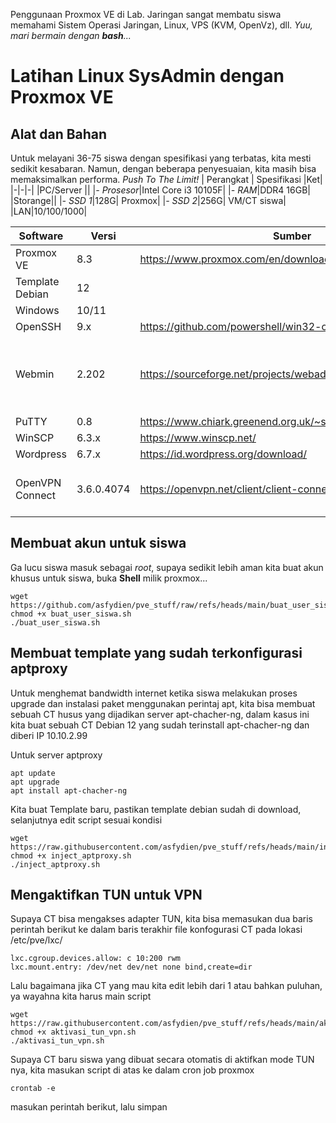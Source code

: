 Penggunaan Proxmox VE di Lab. Jaringan sangat membatu siswa memahami Sistem Operasi Jaringan, Linux, VPS (KVM, OpenVz), dll. 
_Yuu, mari bermain dengan **bash**..._

# Latihan Linux SysAdmin dengan Proxmox VE
## Alat dan Bahan
Untuk melayani 36-75 siswa dengan spesifikasi yang terbatas, kita mesti sedikit kesabaran. Namun, dengan beberapa penyesuaian, kita masih bisa memaksimalkan performa. _Push To The Limit!_
| Perangkat | Spesifikasi |Ket|
|-|-|-|
|PC/Server  ||
|_- Prosesor_|Intel Core i3 10105F|
|_- RAM_|DDR4 16GB|
|Storange||
|_- SSD 1_|128G| Proxmox|
|_- SSD 2_|256G| VM/CT siswa|
|LAN|10/100/1000|

| Software | Versi |Sumber|Ket|
|-|-|-|-|
|Proxmox VE|8.3|https://www.proxmox.com/en/downloads|
|Template Debian|12|
|Windows|10/11|
|OpenSSH|9.x|https://github.com/powershell/win32-openssh/releases|
|Webmin|2.202|https://sourceforge.net/projects/webadmin/files/webmin/2.202/|Versi 2.300 ada kendala ketika mengelola database
|PuTTY|0.8|https://www.chiark.greenend.org.uk/~sgtatham/putty/latest.html|
|WinSCP|6.3.x|https://www.winscp.net/|
|Wordpress|6.7.x|https://id.wordpress.org/download/|
|OpenVPN Connect|3.6.0.4074|https://openvpn.net/client/client-connect-vpn-for-windows/|Pastikan gunakan versi terbaru

## Membuat akun untuk siswa
Ga lucu siswa masuk sebagai _root_, supaya sedikit lebih aman kita buat akun khusus untuk siswa, buka **Shell** milik proxmox...

```shell
wget https://github.com/asfydien/pve_stuff/raw/refs/heads/main/buat_user_siswa.sh
chmod +x buat_user_siswa.sh
./buat_user_siswa.sh
```  
  
## Membuat template yang sudah terkonfigurasi aptproxy
Untuk menghemat bandwidth internet ketika siswa melakukan proses upgrade dan instalasi paket menggunakan perintaj apt, kita bisa membuat sebuah CT husus yang dijadikan server apt-chacher-ng, dalam kasus ini kita buat sebuah CT Debian 12 yang sudah terinstall apt-chacher-ng dan diberi IP 10.10.2.99

Untuk server aptproxy
```shell
apt update
apt upgrade
apt install apt-chacher-ng
```

Kita buat Template baru, pastikan template debian sudah di download, selanjutnya edit script sesuai kondisi
```shell
wget https://raw.githubusercontent.com/asfydien/pve_stuff/refs/heads/main/inject_aptproxy.sh
chmod +x inject_aptproxy.sh
./inject_aptproxy.sh
```

## Mengaktifkan TUN untuk VPN
Supaya CT bisa mengakses adapter TUN, kita bisa memasukan dua baris perintah berikut ke dalam baris terakhir file konfogurasi CT pada lokasi /etc/pve/lxc/ 
```
lxc.cgroup.devices.allow: c 10:200 rwm
lxc.mount.entry: /dev/net dev/net none bind,create=dir
```

Lalu bagaimana jika CT yang mau kita edit lebih dari 1 atau bahkan puluhan, ya wayahna kita harus main script
```shell
wget https://raw.githubusercontent.com/asfydien/pve_stuff/refs/heads/main/aktivasi_tun_vpn.sh
chmod +x aktivasi_tun_vpn.sh
./aktivasi_tun_vpn.sh
```

Supaya CT baru siswa yang dibuat secara otomatis di aktifkan mode TUN nya, kita masukan script di atas ke dalam cron job proxmox
```shell
crontab -e
```
masukan perintah berikut, lalu simpan
```
